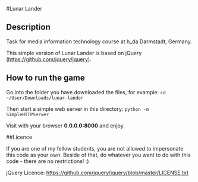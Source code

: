 #Lunar Lander

## Description
Task for media information technology course at h_da Darmstadt, Germany.

This simple version of Lunar Lander is based on jQuery (https://github.com/jquery/jquery).

## How to run the game

Go into the folder you have downloaded the files, for example:
  ``cd ~/User/Downloads/lunar-lander``

Then start a simple web server in this directory:
  ``python -m SimpleHTTPServer``

Visit with your browser **0.0.0.0:8000** and enjoy.

##Licence

If you are one of my fellow students, you are not allowed to impersonate this code as your own.
Beside of that, do whatever you want to do with this code - there are no restrictions! :)


jQuery Licence: https://github.com/jquery/jquery/blob/master/LICENSE.txt
